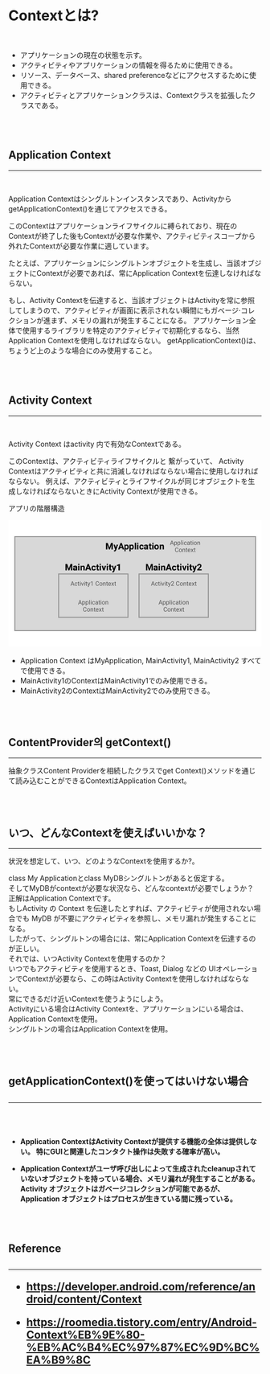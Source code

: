 <h1>Contextとは?</h1>

<br/>


* アプリケーションの現在の状態を示す。
* アクティビティやアプリケーションの情報を得るために使用できる。
* リソース、データベース、shared preferenceなどにアクセスするために使用できる。
* アクティビティとアプリケーションクラスは、Contextクラスを拡張したクラスである。


<br/>
<br/>  

<h2>Application Context</h2>

----

<br/>

Application Contextはシングルトンインスタンスであり、ActivityからgetApplicationContext()を通じてアクセスできる。

このContextはアプリケーションライフサイクルに縛られており、現在のContextが終了した後もContextが必要な作業や、アクティビティスコープから外れたContextが必要な作業に適しています。

たとえば、アプリケーションにシングルトンオブジェクトを生成し、当該オブジェクトにContextが必要であれば、常にApplication Contextを伝達しなければならない。

もし、Activity Contextを伝達すると、当該オブジェクトはActivityを常に参照してしまうので、アクティビティが画面に表示されない瞬間にもガベージ·コレクションが進まず、メモリの漏れが発生することになる。
アプリケーション全体で使用するライブラリを特定のアクティビティで初期化するなら、当然Application Contextを使用しなければならない。 getApplicationContext()は、ちょうど上のような場合にのみ使用すること。

<br/>  
<br/>

<h2>Activity Context</h2>

----

<br/>



Activity Context はactivity 内で有効なContextである。

このContextは、アクティビティライフサイクルと 繋がっていて、 Activity Contextはアクティビティと共に消滅しなければならない場合に使用しなければならない。 例えば、アクティビティとライフサイクルが同じオブジェクトを生成しなければならないときにActivity Contextが使用できる。


アプリの階層構造

![application_layer_screenshot](./../Images/Activity_Context.jpeg)


* Application Context はMyApplication, MainActivity1, MainActivity2 すべてで使用できる。
* MainActivity1のContextはMainActivity1でのみ使用できる。
* MainActivity2のContextはMainActivity2でのみ使用できる。


<br/>
<br/>

<h2>ContentProvider의 getContext()</h2>

----

抽象クラスContent Providerを相続したクラスでget Context()メソッドを通じて読み込むことができるContextはApplication Context。

<br/>
<br/>

<h2>いつ、どんなContextを使えばいいかな？</h2>

----

状況を想定して、いつ、どのようなContextを使用するか?。 

class My Applicationとclass MyDBシングルトンがあると仮定する。 <br/> 
そしてMyDBがcontextが必要な状況なら、どんなcontextが必要でしょうか？
正解はApplication Contextです。 <br/>もしActivity の Context を伝達したとすれば、アクティビティが使用されない場合でも MyDB が不要にアクティビティを参照し、メモリ漏れが発生することになる。 <br/>したがって、シングルトンの場合には、常にApplication Contextを伝達するのが正しい。<br/>
それでは、いつActivity Contextを使用するのか？ <br/>いつでもアクティビティを使用するとき、Toast, Dialog などの UIオペレーションでContextが必要なら、この時はActivity Contextを使用しなければならない。
<br/>常にできるだけ近いContextを使うようにしよう。 <br/>Activityにいる場合はActivity Contextを、アプリケーションにいる場合は、Application Contextを使用。 <br/>シングルトンの場合はApplication Contextを使用。


<br/>
<br/>

<h2>getApplicationContext()を使ってはいけない場合<h2>

----

<br/>

<H4>

* Application ContextはActivity Contextが提供する機能の全体は提供しない。 特にGUIと関連したコンタクト操作は失敗する確率が高い。
  
* Application Contextがユーザ呼び出しによって生成されたcleanupされていないオブジェクトを持っている場合、メモリ漏れが発生することがある。<br/> Activity オブジェクトはガベージコレクションが可能であるが、Application オブジェクトはプロセスが生きている間に残っている。

<br/>
<br/>  

<h2>Reference<h2>

----

* https://developer.android.com/reference/android/content/Context

* https://roomedia.tistory.com/entry/Android-Context%EB%9E%80-%EB%AC%B4%EC%97%87%EC%9D%BC%EA%B9%8C